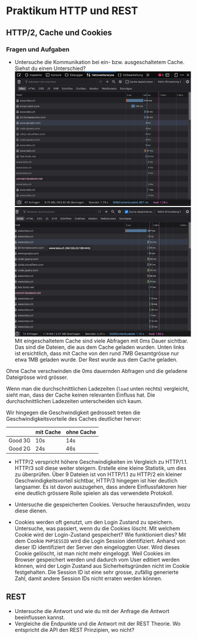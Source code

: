 # Praktikum HTTP und REST
## HTTP/2, Cache und Cookies
### Fragen und Aufgaben
- Untersuche die Kommunikation bei ein- bzw. ausgeschaltetem Cache. Siehst du einen Unterschied?
![img.png](teko.ch_cache.png)![img.png](teko.ch_nocache.png)
Mit eingeschaltetem Cache sind viele Abfragen mit 0ms Dauer sichtbar. 
Das sind die Dateien, die aus dem Cache geladen wurden.
Unten links ist ersichtlich, dass mit Cache von den rund 7MB Gesamtgrösse nur etwa 1MB geladen wurde.
Der Rest wurde aus dem Cache geladen.

Ohne Cache verschwinden die 0ms dauernden Abfragen und die geladene Dateigrösse wird grösser.

Wenn man die durchschnittlichen Ladezeiten (`load` unten rechts) vergleicht, sieht man, dass der Cache keinen relevanten Einfluss hat.
Die durchschnittlichen Ladezeiten unterscheiden sich kaum.

Wir hingegen die Geschwindigkeit gedrosselt treten die Geschwindigkeitsvorteile des Caches deutlicher hervor:

|         | mit Cache | ohne Cache |
|---------|-----------|------------|
| Good 3G | 10s       | 14s        |
| Good 2G | 24s       | 46s        |


- HTTP/2 verspricht höhere Geschwindigkeiten im Vergleich zu HTTP/1.1. HTTP/3 soll diese weiter steigern. Erstelle eine kleine Statistik, um dies zu überprüfen.
Über 9 Dateien ist von HTTP/1.1 zu HTTP/2 ein kleiner Geschwindigkeitsvorteil sichtbar, HTTP/3 hingegen ist hier deutlich langsamer.
Es ist davon auszugehen, dass andere Einflussfaktoren hier eine deutlich grössere Rolle spielen als das verwendete Protokoll.


- Untersuche die gespeicherten Cookies. Versuche herauszufinden, wozu diese dienen.
- Cookies werden oft genutzt, um den Login Zustand zu speichern. Untersuche, was passiert, wenn du die Cookies löscht. Mit welchem Cookie wird der Login-Zustand gespeichert? Wie funktioniert dies?
Mit dem Cookie `PHPSESSID` wird die Login Session identifiziert. 
Anhand von dieser ID identifiziert der Server den eingeloggten User. Wird dieses Cookie gelöscht, ist man nicht mehr eingeloggt.
Weil Cookies im Browser gespeichert werden und dadurch vom User editiert werden können, wird der Login Zustand aus Sicherheitsgründen nicht im Cookie festgehalten.
Die Session ID ist eine sehr grosse, zufällig generierte Zahl, damit andere Session IDs nicht erraten werden können.

## REST
- Untersuche die Antwort und wie du mit der Anfrage die Antwort beeinflussen kannst.
- Vergleiche die Endpunkte und die Antwort mit der REST Theorie. Wo entspricht die API den REST Prinzipien, wo nicht?
